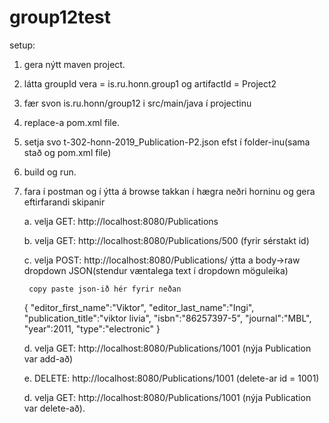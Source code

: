 # group12test

setup:
  1. gera nýtt maven project.
  2. látta groupId vera = is.ru.honn.group1 og artifactId = Project2
  3. fær svon is.ru.honn/group12 i src/main/java í projectinu
  4. replace-a pom.xml file.
  5. setja svo t-302-honn-2019_Publication-P2.json efst í folder-inu(sama stað og pom.xml file)
  6. build og run.
  7. fara í postman og í ýtta á browse takkan í hægra neðri horninu og gera eftirfarandi skipanir
  
      a. velja GET: http://localhost:8080/Publications
      
      b. velja GET: http://localhost:8080/Publications/500 (fyrir sérstakt id)
      
      c. velja POST: http://localhost:8080/Publications/ ýtta a body->raw dropdown JSON(stendur væntalega text í dropdown möguleika)
      
          copy paste json-ið hér fyrir neðan
        {
            "editor_first_name":"Viktor",
            "editor_last_name":"Ingi",
            "publication_title":"viktor livia",
            "isbn":"86257397-5",
            "journal":"MBL",
            "year":2011,
            "type":"electronic"
        }
    
      d. velja GET: http://localhost:8080/Publications/1001 (nýja Publication var add-að)
      
      e. DELETE: http://localhost:8080/Publications/1001 (delete-ar id = 1001)
      
      d. velja GET: http://localhost:8080/Publications/1001 (nýja Publication var delete-að).
      
